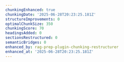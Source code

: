 ```yaml
---
chunkingEnhanced: true
chunkingDate: '2025-06-28T20:23:25.181Z'
structureImprovements: 0
optimalChunkSize: 350
chunkingScore: 70
headingsAdded: 0
sectionsRestructured: 0
semanticBridges: 0
enhanced_by: rag-prep-plugin-chunking-restructurer
enhanced_at: '2025-06-28T20:23:25.181Z'
---
```


